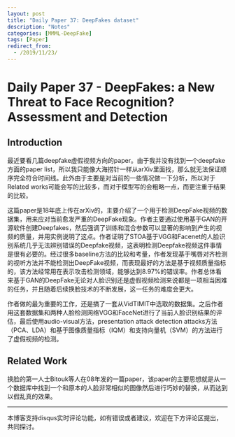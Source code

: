 ```yaml
---
layout: post
title: "Daily Paper 37: DeepFakes dataset"
description: "Notes"
categories: [MMML-DeepFake]
tags: [Paper]
redirect_from:
  - /2019/11/23/
---
```


# Daily Paper 37 - DeepFakes: a New Threat to Face Recognition? Assessment and Detection  

## Introduction  

最近要看几篇deepfake虚假视频方向的paper。由于我并没有找到一个deepfake方面的paper list，所以我只能像大海捞针一样从arXiv里面找，那么就无法保证顺序完全符合时间线。此外由于主要是对当前的一些情况做一下分析，所以对于Related works可能会写的比较多，而对于模型写的会粗略一点，而更注重于结果的比较。  

这篇paper是18年底上传在arXiv的，主要介绍了一个用于检测DeepFake视频的数据集，用来应对当前愈发严重的DeepFake现象。作者主要通过使用基于GAN的开源软件创建Deepfakes，然后强调了训练和混合参数可以显著的影响到产生的视频的质量，并用实例说明了这点。作者证明了STOA基于VGG和Facenet的人脸识别系统几乎无法辨别错误的Deepfake视频，这表明检测Deepfake视频这件事情是很有必要的。经过很多baseline方法的比较和考量，作者发现基于嘴唇对齐检测的视听方法并不能检测出DeepFake视频，而表现最好的方法是基于视频质量指标的，该方法经常用在表示攻击检测领域，能够达到8.97%的错误率。作者总体看来基于GAN的DeepFake无论对人脸识别还是虚假视频检测来说都是一项相当困难的任务，并且随着后续换脸技术的不断发展，这一任务的难度会更大。  

作者做的最为重要的工作，还是搞了一套从VidTIMIT中选取的数据集。之后作者用这套数据集和两种人脸检测网络VGG和FaceNet进行了当前人脸识别结果的评估，最后使用audio-visual方法，presentation attack detection attacks方法（PCA、LDA）和基于图像质量指标（IQM）和支持向量机（SVM）的方法进行了虚假视频的检测。  

## Related Work  

换脸的第一人士Bitouk等人在08年发的一篇paper，该paper的主要思想就是从一个数据库中找到一个和原本的人脸非常相似的图像然后进行巧妙的替换，从而达到以假乱真的效果。



---
本博客支持disqus实时评论功能，如有错误或者建议，欢迎在下方评论区提出，共同探讨。  
